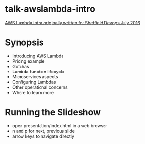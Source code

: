 # talk-awslambda-intro

[AWS Lambda intro originally written for Sheffield Devops July 2016](https://brabster.github.io/talk-awslambda-intro)

# Synopsis

* Introducing AWS Lambda
* Pricing example
* Gotchas
* Lambda function lifecycle
* Microservices aspects
* Configuring Lambdas
* Other operational concerns
* Where to learn more

# Running the Slideshow

* open presentation/index.html in a web browser
* n and p for next, previous slide
* arrow keys to navigate directly